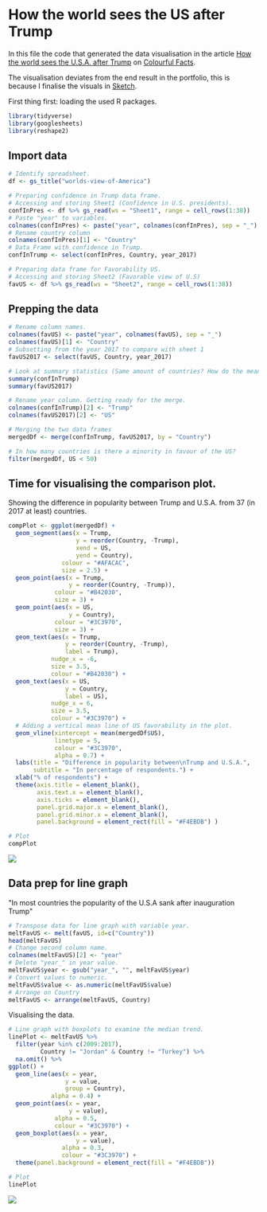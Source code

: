 How the world sees the US after Trump
================

In this file the code that generated the data visualisation in the article [How the world sees the U.S.A. after Trump](https://medium.com/tdebeus/how-the-world-sees-the-u-s-a-after-trump-2f2ad6dd0e12) on [Colourful Facts](https://medium.com/tdebeus).

The visualisation deviates from the end result in the portfolio, this is because I finalise the visuals in [Sketch](https://www.sketchapp.com/).

First thing first: loading the used R packages.

``` r
library(tidyverse)
library(googlesheets)
library(reshape2)
```

Import data
-----------

``` r
# Identify spreadsheet.
df <- gs_title("worlds-view-of-America")

# Preparing confidence in Trump data frame.
# Accessing and storing Sheet1 (Confidence in U.S. presidents).
confInPres <- df %>% gs_read(ws = "Sheet1", range = cell_rows(1:38))
# Paste "year" to variables.
colnames(confInPres) <- paste("year", colnames(confInPres), sep = "_")
# Rename country column
colnames(confInPres)[1] <- "Country"
# Data Frame with confidence in Trump.
confInTrump <- select(confInPres, Country, year_2017)

# Preparing data frame for Favorability US.
# Accessing and storing Sheet2 (Favorable view of U.S)
favUS <- df %>% gs_read(ws = "Sheet2", range = cell_rows(1:38))
```

Prepping the data
-----------------

``` r
# Rename column names.
colnames(favUS) <- paste("year", colnames(favUS), sep = "_")
colnames(favUS)[1] <- "Country"
# Subsetting from the year 2017 to compare with sheet 1
favUS2017 <- select(favUS, Country, year_2017)

# Look at summary statistics (Same amount of countries? How do the mean and median differ?)
summary(confInTrump)
summary(favUS2017)

# Rename year column. Getting ready for the merge.
colnames(confInTrump)[2] <- "Trump" 
colnames(favUS2017)[2] <- "US"

# Merging the two data frames
mergedDf <- merge(confInTrump, favUS2017, by = "Country")

# In how many countries is there a minority in favour of the US? 
filter(mergedDf, US < 50)
```

Time for visualising the comparison plot.
-----------------------------------------

Showing the difference in popularity between Trump and U.S.A. from 37 (in 2017 at least) countries.

``` r
compPlot <- ggplot(mergedDf) +
  geom_segment(aes(x = Trump,
                   y = reorder(Country, -Trump),
                   xend = US,
                   yend = Country),
               colour = "#AFACAC",
               size = 2.5) +
  geom_point(aes(x = Trump, 
                 y = reorder(Country, -Trump)),
             colour = "#B42030",
             size = 3) +
  geom_point(aes(x = US, 
                 y = Country),
             colour = "#3C3970",
             size = 3) +
  geom_text(aes(x = Trump,
                y = reorder(Country, -Trump),
                label = Trump),
            nudge_x = -6,
            size = 3.5,
            colour = "#B42030") +
  geom_text(aes(x = US,
                y = Country,
                label = US),
            nudge_x = 6,
            size = 3.5,
            colour = "#3C3970") +
  # Adding a vertical mean line of US favorability in the plot.
  geom_vline(xintercept = mean(mergedDf$US),
             linetype = 5,
             colour = "#3C3970",
             alpha = 0.7) +
  labs(title = "Difference in popularity between\nTrump and U.S.A.",
       subtitle = "In percentage of respondents.") +
  xlab("% of respondents") +
  theme(axis.title = element_blank(),
        axis.text.x = element_blank(),
        axis.ticks = element_blank(),
        panel.grid.major.x = element_blank(),
        panel.grid.minor.x = element_blank(),
        panel.background = element_rect(fill = "#F4EBDB") )

# Plot
compPlot
```

![](R-code_files/figure-markdown_github-ascii_identifiers/comparison%20plot-1.png)

Data prep for line graph
------------------------

"In most countries the popularity of the U.S.A sank after inauguration Trump"

``` r
# Transpose data for line graph with variable year.
meltFavUS <- melt(favUS, id=c("Country"))
head(meltFavUS)
# Change second column name. 
colnames(meltFavUS)[2] <- "year"
# Delete "year_" in year value.
meltFavUS$year <- gsub("year_", "", meltFavUS$year)
# Convert values to numeric.
meltFavUS$value <- as.numeric(meltFavUS$value)
# Arrange on Country
meltFavUS <- arrange(meltFavUS, Country)
```

Visualising the data.

``` r
# Line graph with boxplots to examine the median trend. 
linePlot <- meltFavUS %>%
  filter(year %in% c(2009:2017),
         Country != "Jordan" & Country != "Turkey") %>%
  na.omit() %>%
ggplot() +
  geom_line(aes(x = year, 
                y = value, 
                group = Country),
            alpha = 0.4) +
  geom_point(aes(x = year,
                 y = value),
             alpha = 0.5,
             colour = "#3C3970") +
  geom_boxplot(aes(x = year,
                   y = value),
               alpha = 0.3,
               colour = "#3C3970") +
  theme(panel.background = element_rect(fill = "#F4EBDB"))

# Plot
linePlot
```

![](R-code_files/figure-markdown_github-ascii_identifiers/Line%20plot-1.png)
